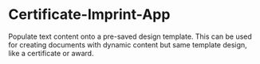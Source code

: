 # Certificate-Imprint-App
Populate text content onto a pre-saved design template. This can be used for creating documents with dynamic content but same template design, like a certificate or award.
